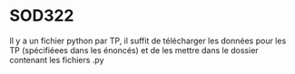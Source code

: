 # SOD322

Il y a un fichier python par TP, il suffit de télécharger les données pour les TP (spécifiéees dans les énoncés) et de les mettre dans le dossier contenant les fichiers .py
